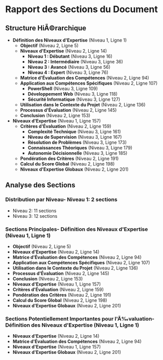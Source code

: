 # Rapport des Sections du Document

## Structure HiÃ©rarchique

- **Définition des Niveaux d'Expertise** (Niveau 1, Ligne 1)
  - **Objectif** (Niveau 2, Ligne 5)
  - **Niveaux d'Expertise** (Niveau 2, Ligne 14)
    - **Niveau 1 : Débutant** (Niveau 3, Ligne 16)
    - **Niveau 2 : Intermédiaire** (Niveau 3, Ligne 36)
    - **Niveau 3 : Avancé** (Niveau 3, Ligne 56)
    - **Niveau 4 : Expert** (Niveau 3, Ligne 76)
  - **Matrice d'Évaluation des Compétences** (Niveau 2, Ligne 94)
  - **Application aux Compétences Spécifiques** (Niveau 2, Ligne 107)
    - **PowerShell** (Niveau 3, Ligne 109)
    - **Développement Web** (Niveau 3, Ligne 118)
    - **Sécurité Informatique** (Niveau 3, Ligne 127)
  - **Utilisation dans le Contexte du Projet** (Niveau 2, Ligne 136)
  - **Processus d'Évaluation** (Niveau 2, Ligne 145)
  - **Conclusion** (Niveau 2, Ligne 153)
- **Niveaux d'Expertise** (Niveau 1, Ligne 157)
  - **Critères d'Évaluation** (Niveau 2, Ligne 159)
    - **Complexité Technique** (Niveau 3, Ligne 161)
    - **Niveau de Supervision** (Niveau 3, Ligne 167)
    - **Résolution de Problèmes** (Niveau 3, Ligne 173)
    - **Connaissances Théoriques** (Niveau 3, Ligne 179)
    - **Autonomie Décisionnelle** (Niveau 3, Ligne 185)
  - **Pondération des Critères** (Niveau 2, Ligne 191)
  - **Calcul du Score Global** (Niveau 2, Ligne 198)
  - **Niveaux d'Expertise Globaux** (Niveau 2, Ligne 201)

## Analyse des Sections

### Distribution par Niveau- Niveau 1: 2 sections

- Niveau 2: 11 sections
- Niveau 3: 12 sections

### Sections Principales- **Définition des Niveaux d'Expertise** (Niveau 1, Ligne 1)

- **Objectif** (Niveau 2, Ligne 5)
- **Niveaux d'Expertise** (Niveau 2, Ligne 14)
- **Matrice d'Évaluation des Compétences** (Niveau 2, Ligne 94)
- **Application aux Compétences Spécifiques** (Niveau 2, Ligne 107)
- **Utilisation dans le Contexte du Projet** (Niveau 2, Ligne 136)
- **Processus d'Évaluation** (Niveau 2, Ligne 145)
- **Conclusion** (Niveau 2, Ligne 153)
- **Niveaux d'Expertise** (Niveau 1, Ligne 157)
- **Critères d'Évaluation** (Niveau 2, Ligne 159)
- **Pondération des Critères** (Niveau 2, Ligne 191)
- **Calcul du Score Global** (Niveau 2, Ligne 198)
- **Niveaux d'Expertise Globaux** (Niveau 2, Ligne 201)

### Sections Potentiellement Importantes pour l'Ã‰valuation- **Définition des Niveaux d'Expertise** (Niveau 1, Ligne 1)

- **Niveaux d'Expertise** (Niveau 2, Ligne 14)
- **Matrice d'Évaluation des Compétences** (Niveau 2, Ligne 94)
- **Niveaux d'Expertise** (Niveau 1, Ligne 157)
- **Niveaux d'Expertise Globaux** (Niveau 2, Ligne 201)
